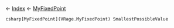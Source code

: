 ← [Index](Api-Index) ← [MyFixedPoint](VRage.MyFixedPoint)

```csharp[MyFixedPoint](VRage.MyFixedPoint) SmallestPossibleValue```